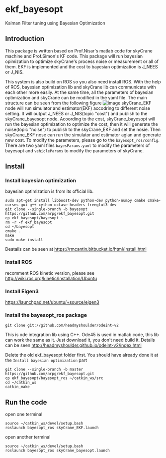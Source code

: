 # ekf_bayesopt
Kalman Filter tuning using Bayesian Optimization

## Introduction
This package is written based on Prof.Nisar's matlab code for skyCrane machine and Prof.Simon's KF code.
This package will run bayesian opimization to optimize skyCrane's process noise or measurement or all of them.
EKF is implemented and the cost to bayesian optimization is J_NEES or J_NIS.

This system is also build on ROS so you also need install ROS. With the help of ROS, bayesian optimization lib and skyCrane lib can communicate with each other more easily. At the same time, all the parameters of bayesian optimization and skyCrane can be modified in the yaml file.
The main structure can be seen from the following figure
![image](https://github.com/arpg/ekf_bayesopt/raw/master/Nodes.png)
skyCrane_EKF node will run simulator and estimator(EKF) accodring to different noise setting. It will output J_NEES or J_NIS(topic "cost") and publish to the skyCrane_bayesopt node. Acoording to the cost, skyCrane_bayesopt will run the bayesian optimization to optimize the cost, then it will generate the noise(topic "noise") to publish to the skyCrane_EKF and set the nosie. Then skyCrane_EKF nose can run the simulator and estimator agian and generate new cost.
To modify the parameters, please go to the `bayesopt_ros/config`. There are two yaml files `bayesParams.yaml` to modify the parameters of bayesopt and `vehicleParams` to modify the parameters of skyCrane. 

## Install
### Install bayesian optimization
bayesian optimization is from its official lib.
```
sudo apt-get install libboost-dev python-dev python-numpy cmake cmake-curses-gui g++ cython octave-headers freeglut3-dev
git clone --single-branch -b bayesopt https://github.com/arpg/ekf_bayesopt.git
cp ekf_bayesopt/bayesopt ~
rm -r -f ekf_bayesopt
cd ~/bayesopt
cmake .
make
sudo make install
```
Deatails can be seen at https://rmcantin.bitbucket.io/html/install.html

### Install ROS
recomment ROS kinetic version, please see http://wiki.ros.org/kinetic/Installation/Ubuntu 
### Install Eigen3
https://launchpad.net/ubuntu/+source/eigen3
### Install the bayesopt_ros package
```
git clone git://github.com/headmyshoulder/odeint-v2
```
This is ode integration lib using C++. Ode45 is used in matlab code, this lib can work the same as it. Just download it, you don't need build it. Details can be seen http://headmyshoulder.github.io/odeint-v2/index.html  

Delete the old ekf_bayesopt folder first. You should have already done it at the `Install bayesian optimization` part

```
git clone --single-branch -b master https://github.com/arpg/ekf_bayesopt.git
cp ekf_bayesopt/bayesopt_ros ~/catkin_ws/src
cd ~/catkin_ws
catkin_make
```
## Run the code
open one terminal
```
source ~/catkin_ws/devel/setup.bash
roslaunch bayesopt_ros skyCrane_EKF.launch 
```
open another terminal
```
source ~/catkin_ws/devel/setup.bash
roslaunch bayesopt_ros skyCrane_bayesopt.launch 
```
